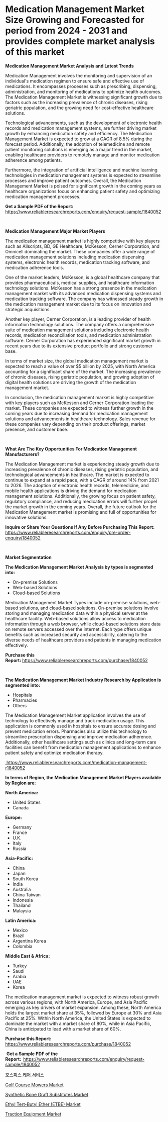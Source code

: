 <p><h1>Medication Management Market Size Growing and Forecasted for period from 2024 - 2031 and provides complete market analysis of this market</h1></p><p><strong>Medication Management Market Analysis and Latest Trends</strong></p>
<p><p>Medication Management involves the monitoring and supervision of an individual's medication regimen to ensure safe and effective use of medications. It encompasses processes such as prescribing, dispensing, administration, and monitoring of medications to optimize health outcomes. The Medication Management Market is witnessing significant growth due to factors such as the increasing prevalence of chronic diseases, rising geriatric population, and the growing need for cost-effective healthcare solutions.</p><p>Technological advancements, such as the development of electronic health records and medication management systems, are further driving market growth by enhancing medication safety and efficiency. The Medication Management Market is expected to grow at a CAGR of 8.5% during the forecast period. Additionally, the adoption of telemedicine and remote patient monitoring solutions is emerging as a major trend in the market, enabling healthcare providers to remotely manage and monitor medication adherence among patients.</p><p>Furthermore, the integration of artificial intelligence and machine learning technologies in medication management systems is expected to streamline processes and improve patient outcomes. Overall, the Medication Management Market is poised for significant growth in the coming years as healthcare organizations focus on enhancing patient safety and optimizing medication management processes.</p></p>
<p><strong>Get a Sample PDF of the Report:&nbsp;</strong> <a href="https://www.reliableresearchreports.com/enquiry/request-sample/1840052">https://www.reliableresearchreports.com/enquiry/request-sample/1840052</a></p>
<p>&nbsp;</p>
<p><strong>Medication Management Major Market Players</strong></p>
<p><p>The medication management market is highly competitive with key players such as Allscripts, BD, GE Healthcare, McKesson, Cerner Corporation, and Omnicell dominating the market. These companies offer a wide range of medication management solutions including medication dispensing systems, electronic health records, medication tracking software, and medication adherence tools. </p><p>One of the market leaders, McKesson, is a global healthcare company that provides pharmaceuticals, medical supplies, and healthcare information technology solutions. McKesson has a strong presence in the medication management market with its advanced medication dispensing systems and medication tracking software. The company has witnessed steady growth in the medication management market due to its focus on innovation and strategic acquisitions.</p><p>Another key player, Cerner Corporation, is a leading provider of health information technology solutions. The company offers a comprehensive suite of medication management solutions including electronic health records, medication reconciliation tools, and medication administration software. Cerner Corporation has experienced significant market growth in recent years due to its extensive product portfolio and strong customer base.</p><p>In terms of market size, the global medication management market is expected to reach a value of over $5 billion by 2025, with North America accounting for a significant share of the market. The increasing prevalence of chronic diseases, rising geriatric population, and growing adoption of digital health solutions are driving the growth of the medication management market.</p><p>In conclusion, the medication management market is highly competitive with key players such as McKesson and Cerner Corporation leading the market. These companies are expected to witness further growth in the coming years due to increasing demand for medication management solutions and advancements in healthcare technology. Sales revenue for these companies vary depending on their product offerings, market presence, and customer base.</p></p>
<p>&nbsp;</p>
<p><strong>What Are The Key Opportunities For Medication Management Manufacturers?</strong></p>
<p><p>The Medication Management market is experiencing steady growth due to increasing prevalence of chronic diseases, rising geriatric population, and technological advancements in healthcare. The market is expected to continue to expand at a rapid pace, with a CAGR of around 14% from 2021 to 2026. The adoption of electronic health records, telemedicine, and mobile health applications is driving the demand for medication management solutions. Additionally, the growing focus on patient safety, regulatory compliance, and reducing medication errors will further propel the market growth in the coming years. Overall, the future outlook for the Medication Management market is promising and full of opportunities for innovative solutions.</p></p>
<p><strong>Inquire or Share Your Questions If Any Before Purchasing This Report:</strong> <a href="https://www.reliableresearchreports.com/enquiry/pre-order-enquiry/1840052">https://www.reliableresearchreports.com/enquiry/pre-order-enquiry/1840052</a></p>
<p>&nbsp;</p>
<p><strong>Market Segmentation</strong></p>
<p><strong>The Medication Management Market Analysis by types is segmented into:</strong></p>
<p><ul><li>On-premise Solutions</li><li>Web-based Solutions</li><li>Cloud-based Solutions</li></ul></p>
<p><p>Medication Management Market Types include on-premise solutions, web-based solutions, and cloud-based solutions. On-premise solutions involve storing and managing medication data within a physical server at the healthcare facility. Web-based solutions allow access to medication information through a web browser, while cloud-based solutions store data on remote servers accessed over the internet. Each type offers unique benefits such as increased security and accessibility, catering to the diverse needs of healthcare providers and patients in managing medication effectively.</p></p>
<p><strong>Purchase this Report:&nbsp;</strong><a href="https://www.reliableresearchreports.com/purchase/1840052">https://www.reliableresearchreports.com/purchase/1840052</a></p>
<p>&nbsp;</p>
<p><strong>The Medication Management Market Industry Research by Application is segmented into:</strong></p>
<p><ul><li>Hospitals</li><li>Pharmacies</li><li>Others</li></ul></p>
<p><p>The Medication Management Market application involves the use of technology to effectively manage and track medication usage. This application is commonly used in hospitals to ensure accurate dosing and prevent medication errors. Pharmacies also utilize this technology to streamline prescription dispensing and improve medication adherence. Additionally, other healthcare settings such as clinics and long-term care facilities can benefit from medication management applications to enhance patient safety and optimize medication therapy.</p></p>
<p><a href="https://www.reliableresearchreports.com/medication-management-r1840052">&nbsp;https://www.reliableresearchreports.com/medication-management-r1840052</a></p>
<p><strong>In terms of Region, the Medication Management Market Players available by Region are:</strong></p>
<p>
    <p> <strong> North America: </strong>
        <ul>
            <li>United States</li>
            <li>Canada</li>
        </ul>
        </p> 
    <p> <strong> Europe: </strong>
        <ul>
            <li>Germany</li>
            <li>France</li>
            <li>U.K.</li>
            <li>Italy</li>
            <li>Russia</li>
        </ul>
        </p> 
    <p> <strong> Asia-Pacific: </strong>
        <ul>
            <li>China</li>
            <li>Japan</li>
            <li>South Korea</li>
            <li>India</li>
            <li>Australia</li>
            <li>China Taiwan</li>
            <li>Indonesia</li>
            <li>Thailand</li>
            <li>Malaysia</li>
        </ul>
        </p> 
    <p> <strong> Latin America: </strong>
        <ul>
            <li>Mexico</li>
            <li>Brazil</li>
            <li>Argentina Korea</li>
            <li>Colombia</li>
        </ul>
        </p> 
    <p> <strong> Middle East & Africa: </strong>
        <ul>
            <li>Turkey</li>
            <li>Saudi</li>
            <li>Arabia</li>
            <li>UAE</li>
            <li>Korea</li>
        </ul>
    </p>
    </p>
<p><p>The medication management market is expected to witness robust growth across various regions, with North America, Europe, and Asia Pacific emerging as key drivers of market expansion. Among these, North America holds the largest market share at 35%, followed by Europe at 30% and Asia Pacific at 25%. Within North America, the United States is expected to dominate the market with a market share of 80%, while in Asia Pacific, China is anticipated to lead with a market share of 60%.</p></p>
<p><strong>Purchase this Report: </strong><a href="https://www.reliableresearchreports.com/purchase/1840052">https://www.reliableresearchreports.com/purchase/1840052</a></p>
<p>&nbsp;<strong>Get a Sample PDF of the Report:&nbsp;&nbsp;</strong><a href="https://www.reliableresearchreports.com/enquiry/request-sample/1840052">https://www.reliableresearchreports.com/enquiry/request-sample/1840052</a></p>
<p><strong></strong></p>
<p><p><a href="https://github.com/chupp85/Market-Research-Report-List-1/blob/main/888188956472.md">호스피스 케어 서비스</a></p><p><a href="https://www.linkedin.com/pulse/golf-course-mowers-market-insights-cagr-trends-growth-strategies-wjkfc">Golf Course Mowers Market</a></p><p><a href="https://github.com/nathandecarvalho/Market-Research-Report-List-3/blob/main/synthetic-bone-graft-substitutes-market.md">Synthetic Bone Graft Substitutes Market</a></p><p><a href="https://issuu.com/reportprime-2/docs/ethyl-tert-butyl-ether-etbe-market-size-2030.pptx">Ethyl Tert-Butyl Ether (ETBE) Market</a></p><p><a href="https://github.com/kosella/Market-Research-Report-List-3/blob/main/traction-equipment-market.md">Traction Equipment Market</a></p></p>